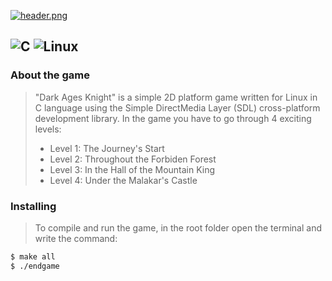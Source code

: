 [![header.png](https://i.postimg.cc/rssnQ6kX/header.png)](https://postimg.cc/Zvkx5MnV)

![C](https://img.shields.io/badge/c-%2300599C.svg?style=for-the-badge&logo=c&logoColor=white) ![Linux](https://img.shields.io/badge/Linux-FCC624?style=for-the-badge&logo=linux&logoColor=black)
----

### About the game
>"Dark Ages Knight" is a simple 2D platform game written for Linux in C language using the Simple DirectMedia Layer (SDL) cross-platform development library.
>In the game you have to go through 4 exciting levels:
> * Level 1: The Journey's Start
> * Level 2: Throughout the Forbiden Forest
> * Level 3: In the Hall of the Mountain King
> * Level 4: Under the Malakar's Castle 

### Installing
>To compile and run the game, in the root folder open the terminal and write the command:
``` bash
$ make all
$ ./endgame
```

